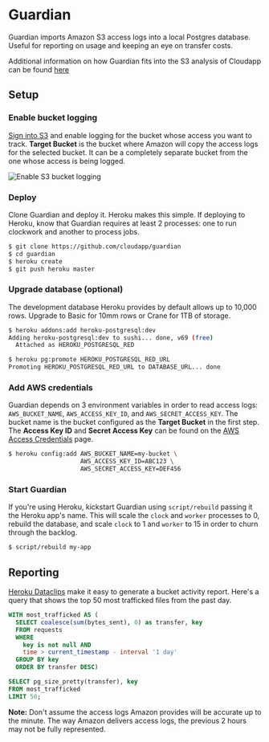# Guardian

Guardian imports Amazon S3 access logs into a local Postgres database. Useful
for reporting on usage and keeping an eye on transfer costs.

Additional information on how Guardian fits into the S3 analysis of Cloudapp can be found [here](https://github.com/cloudapp/engine/wiki/Guardian)

## Setup

### Enable bucket logging

[Sign into S3][s3] and enable logging for the bucket whose access you want to
track. **Target Bucket** is the bucket where Amazon will copy the access
logs for the selected bucket. It can be a completely separate bucket from the
one whose access is being logged.

![Enable S3 bucket logging][enable-logging]

### Deploy

Clone Guardian and deploy it. Heroku makes this simple. If deploying to
Heroku, know that Guardian requires at least 2 processes: one to run clockwork
and another to process jobs.

```bash
$ git clone https://github.com/cloudapp/guardian
$ cd guardian
$ heroku create
$ git push heroku master
```

### Upgrade database (optional)

The development database Heroku provides by default allows up to 10,000 rows.
Upgrade to Basic for 10mm rows or Crane for 1TB of storage.

```bash
$ heroku addons:add heroku-postgresql:dev
Adding heroku-postgresql:dev to sushi... done, v69 (free)
  Attached as HEROKU_POSTGRESQL_RED

$ heroku pg:promote HEROKU_POSTGRESQL_RED_URL
Promoting HEROKU_POSTGRESQL_RED_URL to DATABASE_URL... done
```

### Add AWS credentials

Guardian depends on 3 environment variables in order to read access logs:
`AWS_BUCKET_NAME`, `AWS_ACCESS_KEY_ID`, and `AWS_SECRET_ACCESS_KEY`. The
bucket name is the bucket configured as the **Target Bucket** in the first
step. The **Access Key ID** and **Secret Access Key** can be found on the [AWS
Access Credentials][access-credentials] page.

```bash
$ heroku config:add AWS_BUCKET_NAME=my-bucket \
                    AWS_ACCESS_KEY_ID=ABC123 \
                    AWS_SECRET_ACCESS_KEY=DEF456
```

### Start Guardian

If you're using Heroku, kickstart Guardian using `script/rebuild` passing it
the Heroku app's name. This will scale the `clock` and `worker` processes to
0, rebuild the database, and scale `clock` to 1 and `worker` to 15 in order to
churn through the backlog.

```bash
$ script/rebuild my-app
```

## Reporting

[Heroku Dataclips][dataclips] make it easy to generate a bucket activity
report. Here's a query that shows the top 50 most trafficked files from the
past day.

``` sql
WITH most_trafficked AS (
  SELECT coalesce(sum(bytes_sent), 0) as transfer, key
  FROM requests
  WHERE
    key is not null AND
    time > current_timestamp - interval '1 day'
  GROUP BY key
  ORDER BY transfer DESC)

SELECT pg_size_pretty(transfer), key
FROM most_trafficked
LIMIT 50;
```

**Note:** Don't assume the access logs Amazon provides will be accurate up to
the minute. The way Amazon delivers access logs, the previous 2 hours may not
be fully represented.


[s3]:                 https://console.aws.amazon.com/s3
[enable-logging]:     http://cl.ly/image/0Z2f2u0N3i1e/S3%20Bucket%20Logging.png
[access-credentials]: https://portal.aws.amazon.com/gp/aws/securityCredentials#access_credentials
[dataclips]:          https://postgres.heroku.com/dataclips

